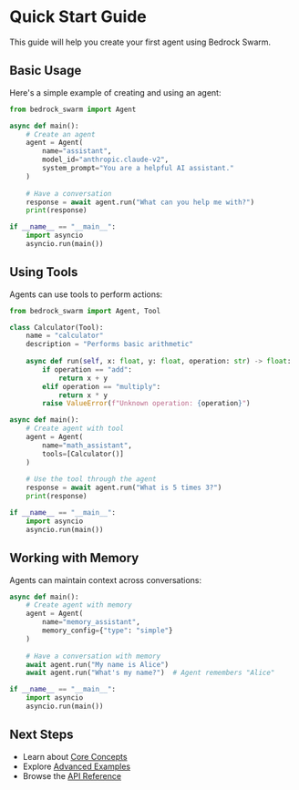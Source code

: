 # Quick Start Guide

This guide will help you create your first agent using Bedrock Swarm.

## Basic Usage

Here's a simple example of creating and using an agent:

```python
from bedrock_swarm import Agent

async def main():
    # Create an agent
    agent = Agent(
        name="assistant",
        model_id="anthropic.claude-v2",
        system_prompt="You are a helpful AI assistant."
    )
    
    # Have a conversation
    response = await agent.run("What can you help me with?")
    print(response)

if __name__ == "__main__":
    import asyncio
    asyncio.run(main())
```

## Using Tools

Agents can use tools to perform actions:

```python
from bedrock_swarm import Agent, Tool

class Calculator(Tool):
    name = "calculator"
    description = "Performs basic arithmetic"
    
    async def run(self, x: float, y: float, operation: str) -> float:
        if operation == "add":
            return x + y
        elif operation == "multiply":
            return x * y
        raise ValueError(f"Unknown operation: {operation}")

async def main():
    # Create agent with tool
    agent = Agent(
        name="math_assistant",
        tools=[Calculator()]
    )
    
    # Use the tool through the agent
    response = await agent.run("What is 5 times 3?")
    print(response)

if __name__ == "__main__":
    import asyncio
    asyncio.run(main())
```

## Working with Memory

Agents can maintain context across conversations:

```python
async def main():
    # Create agent with memory
    agent = Agent(
        name="memory_assistant",
        memory_config={"type": "simple"}
    )
    
    # Have a conversation with memory
    await agent.run("My name is Alice")
    await agent.run("What's my name?")  # Agent remembers "Alice"

if __name__ == "__main__":
    import asyncio
    asyncio.run(main())
```

## Next Steps

- Learn about [Core Concepts](../user-guide/core-concepts.md)
- Explore [Advanced Examples](../examples/advanced.md)
- Browse the [API Reference](../api/agents.md) 